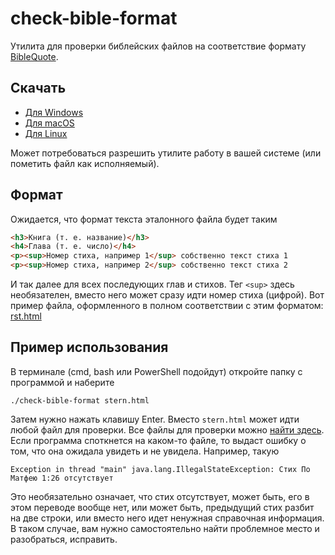 # check-bible-format

Утилита для проверки библейских файлов на
соответствие формату [BibleQuote](https://github.com/demidko/BibleQuote).

## Скачать

* [Для Windows](https://github.com/demidko/check-bible-format/releases/download/2023.01.15/check-bible-format.exe)
* [Для macOS](https://github.com/demidko/check-bible-format/releases/download/2023.01.15/check-bible-format-macos)
* [Для Linux](https://github.com/demidko/check-bible-format/releases/download/2023.01.15/check-bible-format-linux)

Может потребоваться разрешить утилите работу в вашей системе (или пометить файл как исполняемый).

## Формат

Ожидается, что формат текста эталонного файла будет таким

```html
<h3>Книга (т. е. название)</h3>
<h4>Глава (т. е. число)</h4>
<p><sup>Номер стиха, например 1</sup> собственно текст стиха 1
<p><sup>Номер стиха, например 2</sup> собственно текст стиха 2
```

И так далее для всех последующих глав и стихов. Тег `<sup>` здесь необязателен, вместо него может сразу идти номер
стиха (цифрой). Вот пример файла, оформленного в полном соответствии с этим форматом: [rst.html](https://raw.githubusercontent.com/demidko/BibleQuote/main/src/main/resources/bible/rst.html)

## Пример использования

В терминале (cmd, bash или PowerShell подойдут) откройте папку с программой и наберите

```shell
./check-bible-format stern.html

```

Затем нужно нажать клавишу Enter. Вместо `stern.html` может идти любой файл для проверки. Все файлы для проверки
можно [найти здесь](https://github.com/demidko/BibleQuote/tree/main/src/main/resources/bible). Если программа споткнется
на каком-то файле, то выдаст ошибку о том, что она ожидала увидеть и не увидела. Например,
такую

```text
Exception in thread "main" java.lang.IllegalStateException: Стих По Матфею 1:26 отсутствует
```

Это необязательно означает, что стих отсутствует, может быть, его в этом переводе вообще нет, или может
быть, предыдущий стих разбит на две строки, или вместо него идет ненужная справочная информация. В
таком случае, вам нужно самостоятельно найти проблемное место и
разобраться, исправить. 
